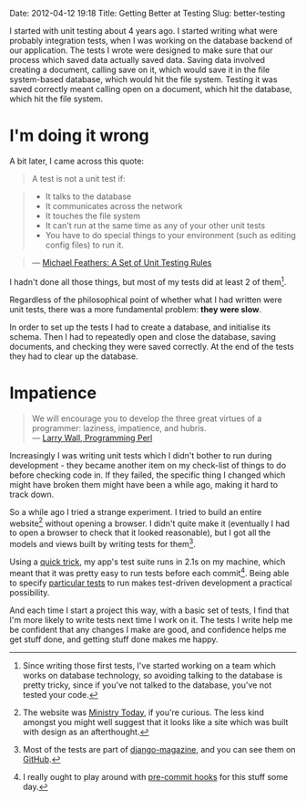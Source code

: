 Date: 2012-04-12 19:18
Title: Getting Better at Testing
Slug: better-testing

I started with unit testing about 4 years ago. I started writing what were
probably integration tests, when I was working on the database backend of our
application. The tests I wrote were designed to make sure that our process
which saved data actually saved data. Saving data involved creating a document,
calling save on it, which would save it in the file system-based database,
which would hit the file system. Testing it was saved correctly meant calling
open on a document, which hit the database, which hit the file system.

# I'm doing it wrong

A bit later, I came across this quote:

> A test is not a unit test if:

> * It talks to the database
> * It communicates across the network
> * It touches the file system
> * It can't run at the same time as any of your other unit tests
> * You have to do special things to your environment (such as editing config
>   files) to run it.

> &mdash; [Michael Feathers: A Set of Unit Testing Rules][mfeathers]

I hadn't done all those things, but most of my tests did at least 2 of them[^1].

Regardless of the philosophical point of whether what I had written were unit
tests, there was a more fundamental problem: **they were slow**.

In order to set up the tests I had to create a database, and initialise its
schema. Then I had to repeatedly open and close the database, saving documents,
and checking they were saved correctly. At the end of the tests they had to
clear up the database.

# Impatience

> We will encourage you to develop the three great virtues of a programmer:
> laziness, impatience, and hubris.  
> &mdash; [Larry Wall, Programming Perl][three-virtues]

Increasingly I was writing unit tests which I didn't bother to run during
development - they became another item on my check-list of things to do
before checking code in. If they failed, the specific thing I changed which
might have broken them might have been a while ago, making it hard to track
down.

So a while ago I tried a strange experiment. I tried to build an entire
website[^2] without opening a browser. I didn't quite make it (eventually I had
to open a browser to check that it looked reasonable), but I got all the models
and views built by writing tests for them[^3].

Using a [quick trick][tdd-django], my app's test suite runs in 2.1s on my
machine, which meant that it was pretty easy to run tests before each
commit[^4]. Being able to specify [particular tests][django-docs-testing] to
run makes test-driven development a practical possibility.

And each time I start a project this way, with a basic set of tests, I find
that I'm more likely to write tests next time I work on it. The tests I write
help me be confident that any changes I make are good, and confidence helps me
get stuff done, and getting stuff done makes me happy.

[^1]: Since writing those first tests, I've started working on a team which
      works on database technology, so avoiding talking to the database is
      pretty tricky, since if you've not talked to the database, you've not
      tested your code.
[^2]: The website was [Ministry Today][ministrytoday], if you're curious. The
      less kind amongst you might well suggest that it looks like a site which
      was built with design as an afterthought.
[^3]: Most of the tests are part of [django-magazine][django-magazine], and
      you can see them on [GitHub][django-magazine-tests].
[^4]: I really ought to play around with [pre-commit hooks][django-git-hooks]
      for this stuff some day.

[mfeathers]: http://www.artima.com/weblogs/viewpost.jsp?thread=126923 "Read Michael Feathers' Unit Testing Rules"
[three-virtues]: http://en.wikipedia.org/wiki/Larry_Wall "The quote is from Programming Perl, by Larry Wall - go take a look at his Wikipedia profile"
[ministrytoday]: http://ministrytoday.org.uk "Visit the Ministry Today site, a journal for Christian leaders"
[django-magazine]: https://github.com/dominicrodger/django-magazine "Take a look at django-magazine, the main open source app behind Ministry Today"
[django-magazine-tests]: https://github.com/dominicrodger/django-magazine/tree/master/magazine/tests "Browse the code for the tests of django-magazine"
[tdd-django]: http://www.dominicrodger.com/tdd-django-south.html "Read about a quick trick for making test runs in Django faster"
[django-git-hooks]: http://tech.yipit.com/2011/11/16/183772396/ "Read about Django pre-commit hooks at the Yipit Django Blog."
[django-docs-testing]: https://docs.djangoproject.com/en/dev/topics/testing/#running-tests "Django Documentation for running just a subset of your unit tests"
